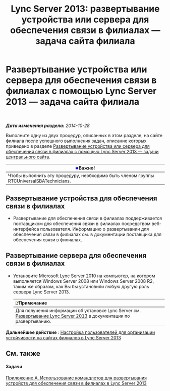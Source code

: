 ﻿---
title: 'Lync Server 2013: развертывание устройства или сервера для обеспечения связи в филиалах — задача сайта филиала'
TOCTitle: Развертывание устройства или сервера для обеспечения связи в филиалах — задача сайта филиала
ms:assetid: 7989ba29-0419-46dd-892c-4ad3238afd56
ms:mtpsurl: https://technet.microsoft.com/ru-ru/library/Gg398599(v=OCS.15)
ms:contentKeyID: 49310260
ms.date: 05/19/2016
mtps_version: v=OCS.15
ms.translationtype: HT
---

# Развертывание устройства или сервера для обеспечения связи в филиалах с помощью Lync Server 2013 — задача сайта филиала

 

_**Дата изменения раздела:** 2014-10-28_

Выполните одну из двух процедур, описанных в этом разделе, на сайте филиала после успешного выполнения задач, описание которых приведено в разделе [Развертывание устройства или сервера для обеспечения связи в филиалах с помощью Lync Server 2013 — задачи центрального сайта](lync-server-2013-deploying-a-survivable-branch-appliance-or-server-central-site-tasks.md).

<table>
<thead>
<tr class="header">
<th><img src="images/JJ618369.important(OCS.15).gif" title="important" alt="important" />Важно!</th>
</tr>
</thead>
<tbody>
<tr class="odd">
<td>Чтобы выполнить эту процедуру, необходимо быть членом группы RTCUniversalSBATechnicians.</td>
</tr>
</tbody>
</table>


## Развертывание устройства для обеспечения связи в филиалах

  - Развертывание для обеспечения связи в филиалах поддерживается поставщиком для обеспечения связи в филиалах посредством веб-интерфейса пользователя. Информацию о развертывании для обеспечения связи в филиалах см. в документации поставщика для обеспечения связи в филиалах.

## Развертывание сервера для обеспечения связи в филиалах

  - Установите Microsoft Lync Server 2010 на компьютер, на котором выполняется Windows Server 2008 или Windows Server 2008 R2, таким же образом, как Вы бы установили любую другую роль сервера Lync Server 2013.
    
    <table>
    <thead>
    <tr class="header">
    <th><img src="images/Gg398412.note(OCS.15).gif" title="note" alt="note" />Примечание</th>
    </tr>
    </thead>
    <tbody>
    <tr class="odd">
    <td>Для получения информации об установке Lync Server см. <a href="lync-server-2013-deploying-lync-server.md">Развертывание Lync Server 2013</a> в документации по развертыванию.</td>
    </tr>
    </tbody>
    </table>


**Дальнейшее действие** : [Настройка пользователей для организации устойчивости на сайтах филиалов в Lync Server 2013](lync-server-2013-configuring-users-for-branch-site-resiliency.md)

## См. также

#### Задачи

[Приложение A. Использование командлетов для развертывания устройств для обеспечения связи в филиалах в Lync Server 2013](lync-server-2013-appendix-a-using-cmdlets-to-deploy-a-survivable-branch-appliance.md)

